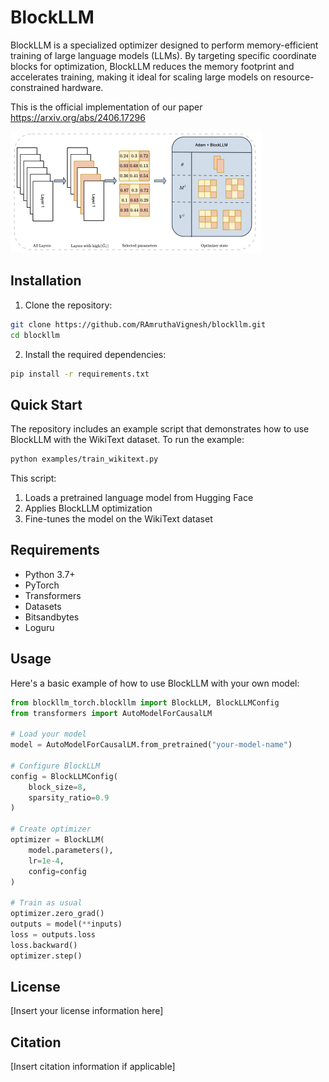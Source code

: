 # BlockLLM
BlockLLM is a specialized optimizer designed to perform memory-efficient training of large language models (LLMs). By targeting specific coordinate blocks for optimization, BlockLLM reduces the memory footprint and accelerates training, making it ideal for scaling large models on resource-constrained hardware.

This is the official implementation of our paper https://arxiv.org/abs/2406.17296

![BlockLLM](./BlockLLM.png)


## Installation

1. Clone the repository:
```bash
git clone https://github.com/RAmruthaVignesh/blockllm.git
cd blockllm
```

2. Install the required dependencies:
```bash
pip install -r requirements.txt
```

## Quick Start

The repository includes an example script that demonstrates how to use BlockLLM with the WikiText dataset. To run the example:

```bash
python examples/train_wikitext.py
```

This script:
1. Loads a pretrained language model from Hugging Face
2. Applies BlockLLM optimization
3. Fine-tunes the model on the WikiText dataset

## Requirements

- Python 3.7+
- PyTorch
- Transformers
- Datasets
- Bitsandbytes
- Loguru

## Usage

Here's a basic example of how to use BlockLLM with your own model:

```python
from blockllm_torch.blockllm import BlockLLM, BlockLLMConfig
from transformers import AutoModelForCausalLM

# Load your model
model = AutoModelForCausalLM.from_pretrained("your-model-name")

# Configure BlockLLM
config = BlockLLMConfig(
    block_size=8,
    sparsity_ratio=0.9
)

# Create optimizer
optimizer = BlockLLM(
    model.parameters(),
    lr=1e-4,
    config=config
)

# Train as usual
optimizer.zero_grad()
outputs = model(**inputs)
loss = outputs.loss
loss.backward()
optimizer.step()
```

## License

[Insert your license information here]

## Citation

[Insert citation information if applicable]
